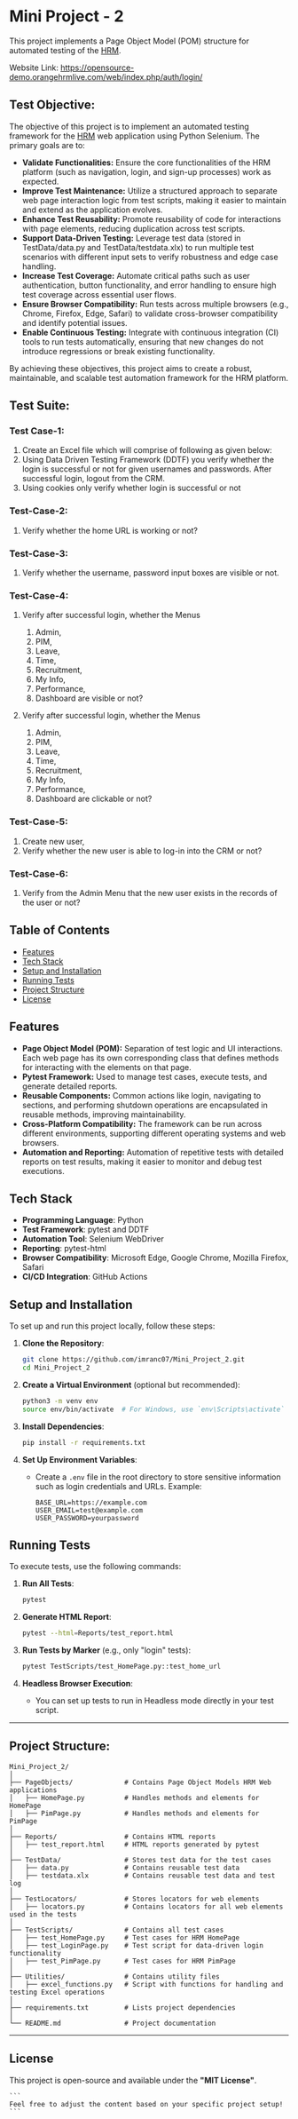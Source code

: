 # Mini Project - 2

This project implements a Page Object Model (POM) structure for automated testing of the [HRM](https://opensource-demo.orangehrmlive.com/web/index.php/auth/login).

Website Link: https://opensource-demo.orangehrmlive.com/web/index.php/auth/login/


## Test Objective:

The objective of this project is to implement an automated testing framework for the [HRM](https://opensource-demo.orangehrmlive.com/web/index.php/auth/login) web application using Python Selenium. The primary goals are to:

- **Validate Functionalities:** Ensure the core functionalities of the HRM platform (such as navigation, login, and sign-up processes) work as expected.
- **Improve Test Maintenance:** Utilize a structured approach to separate web page interaction logic from test scripts, making it easier to maintain and extend as the application evolves.
- **Enhance Test Reusability:** Promote reusability of code for interactions with page elements, reducing duplication across test scripts.
- **Support Data-Driven Testing:** Leverage test data (stored in TestData/data.py and TestData/testdata.xlx) to run multiple test scenarios with different input sets to verify robustness and edge case handling.
- **Increase Test Coverage:** Automate critical paths such as user authentication, button functionality, and error handling to ensure high test coverage across essential user flows.
- **Ensure Browser Compatibility:** Run tests across multiple browsers (e.g., Chrome, Firefox, Edge, Safari) to validate cross-browser compatibility and identify potential issues.
- **Enable Continuous Testing:** Integrate with continuous integration (CI) tools to run tests automatically, ensuring that new changes do not introduce regressions or break existing functionality.

By achieving these objectives, this project aims to create a robust, maintainable, and scalable test automation framework for the HRM platform.


## Test Suite:

### Test Case-1:
1. Create an Excel file which will comprise of following as given below:
2. Using Data Driven Testing Framework (DDTF) you verify whether the login is successful or not for given usernames and passwords. After successful login, logout from the CRM.
3. Using cookies only verify whether login is successful or not

### Test-Case-2:
1. Verify whether the home URL is working or not?

### Test-Case-3:
1. Verify whether the username, password input boxes are visible or not.

### Test-Case-4:
1. Verify after successful login, whether the Menus 
   1. Admin, 
   2. PIM, 
   3. Leave, 
   4. Time, 
   5. Recruitment, 
   6. My Info, 
   7. Performance, 
   8. Dashboard are visible or not?

2. Verify after successful login, whether the Menus 
   1. Admin, 
   2. PIM, 
   3. Leave, 
   4. Time, 
   5. Recruitment, 
   6. My Info, 
   7. Performance, 
   8. Dashboard are clickable or not?

### Test-Case-5:
1. Create new user, 
2. Verify whether the new user is able to log-in into the CRM or not?


### Test-Case-6:
1. Verify from the Admin Menu that the new user exists in the records of the user or not?

## Table of Contents

- [Features](#features)
- [Tech Stack](#tech-stack)
- [Setup and Installation](#setup-and-installation)
- [Running Tests](#running-tests)
- [Project Structure](#project-structure)
- [License](#license)


## Features

- **Page Object Model (POM):** Separation of test logic and UI interactions. Each web page has its own corresponding class that defines methods for interacting with the elements on that page.
- **Pytest Framework:** Used to manage test cases, execute tests, and generate detailed reports.
- **Reusable Components:** Common actions like login, navigating to sections, and performing shutdown operations are encapsulated in reusable methods, improving maintainability.
- **Cross-Platform Compatibility:** The framework can be run across different environments, supporting different operating systems and web browsers.
- **Automation and Reporting:** Automation of repetitive tests with detailed reports on test results, making it easier to monitor and debug test executions.


## Tech Stack

- **Programming Language**: Python
- **Test Framework**: pytest and DDTF
- **Automation Tool**: Selenium WebDriver
- **Reporting**: pytest-html
- **Browser Compatibility**: Microsoft Edge, Google Chrome, Mozilla Firefox, Safari
- **CI/CD Integration**: GitHub Actions


## Setup and Installation

To set up and run this project locally, follow these steps:

1. **Clone the Repository**:
   ```bash
   git clone https://github.com/imranc07/Mini_Project_2.git
   cd Mini_Project_2
   ```

2. **Create a Virtual Environment** (optional but recommended):
   ```bash
   python3 -m venv env
   source env/bin/activate  # For Windows, use `env\Scripts\activate`
   ```

3. **Install Dependencies**:
   ```bash
   pip install -r requirements.txt
   ```

4. **Set Up Environment Variables**:
   - Create a `.env` file in the root directory to store sensitive information such as login credentials and URLs. Example:
     ```
     BASE_URL=https://example.com
     USER_EMAIL=test@example.com
     USER_PASSWORD=yourpassword
     ```

## Running Tests

To execute tests, use the following commands:

1. **Run All Tests**:
   ```bash
   pytest
   ```

2. **Generate HTML Report**:
   ```bash
   pytest --html=Reports/test_report.html
   ```

3. **Run Tests by Marker** (e.g., only "login" tests):
   ```bash
   pytest TestScripts/test_HomePage.py::test_home_url
   ```

4. **Headless Browser Execution**:
   - You can set up tests to run in Headless mode directly in your test script.

---

## Project Structure:
```
Mini_Project_2/
│
├── PageObjects/             # Contains Page Object Models HRM Web applications
│   ├── HomePage.py          # Handles methods and elements for HomePage
│   ├── PimPage.py           # Handles methods and elements for PimPage
│
├── Reports/                 # Contains HTML reports
│   ├── test_report.html     # HTML reports generated by pytest
│   
├── TestData/                # Stores test data for the test cases
│   ├── data.py              # Contains reusable test data
│   ├── testdata.xlx         # Contains reusable test data and test log
│
├── TestLocators/            # Stores locators for web elements
│   ├── locators.py          # Contains locators for all web elements used in the tests
│
├── TestScripts/             # Contains all test cases
│   ├── test_HomePage.py     # Test cases for HRM HomePage
│   ├── test_LoginPage.py    # Test script for data-driven login functionality
│   ├── test_PimPage.py      # Test cases for HRM PimPage
│
├── Utilities/               # Contains utility files
│   ├── excel_functions.py   # Script with functions for handling and testing Excel operations
│
├── requirements.txt         # Lists project dependencies
│
└── README.md                # Project documentation
```

---

## License
This project is open-source and available under the **"MIT License"**.

    ```
    Feel free to adjust the content based on your specific project setup!
    ```
